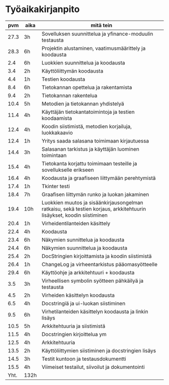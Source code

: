 # Työaikakirjanpito
|pvm| aika | mitä tein|
|---|---|---|
|27.3|  3h | Sovelluksen suunnittelua ja yfinance-moduulin testausta |
|28.3|  6h | Projektin alustaminen, vaatimusmäärittely ja koodausta |
|2.4 |  6h | Luokkien suunnittelua ja koodausta |
|3.4 |  2h | Käyttöliittymän koodausta |
|4.4 |  1h | Testien koodausta |
|8.4 |  6h | Tietokannan opettelua ja rakentamista |
|9.4 |  2h | Tietokannan rakentelua |
|10.4| 5h | Metodien ja tietokannan yhdistelyä |
|11.4| 4h | Käyttäjän tietokantatoimintoja ja testien koodaamista |
|12.4| 4h | Koodin siistimistä, metodien korjailuja, luokkakaavio |
|12.4| 1h | Yritys saada salasana toimimaan kirjautuessa|
|14.4| 3h| Salasanan tarkistus ja käyttäjän luominen toimintaan|
|15.4| 4h | Tietokanta korjattu toimimaan testeille ja sovellukselle erikseen|
|16.4| 4h | Koodausta ja graafiseen liittymään perehtymistä |
|17.4| 1h | Tkinter testi|
|18.4| 7h | Graafisen liittymän runko ja luokan jakaminen|
|19.4| 10h | Luokkien muutos ja sisäänkirjausongelman ratkaisu, sekä testien korjaus, arkkitehtuurin lisäykset, koodin siistiminen|
|20.4| 1h | Virheidentilanteiden käsittely|
|22.4| 4h | Koodausta|
|23.4| 6h | Näkymien sunnittelua ja koodausta|
|24.4| 6h | Näkymien suunnittelua ja koodausta|
|25.4| 2h | DocStringien kirjoittamista ja koodin siistimistä|
|26.4| 1h | ChangeLog ja virheentarkistus pääomasyötteelle|
|29.4| 6h| Käyttöohje ja arkkitehtuuri + koodausta|
|3.5| 3h| Virheellisen symbolin syötteen pähkäilyä ja testausta|
|4.5| 2h| Virheiden käsittelyn koodausta|
|6.5| 4h| Docstringiä ja ui-luokan siistiminen|
|9.5| 6h| Virhetilanteiden käsittelyn koodausta ja linkin lisäys|
|10.5|5h| Arkkitehtuuria ja siistimistä|
|11.5|4h| Docstringien kirjoittelua ym|
|12.5|4h| Arkkitehtuuria|
|13.5|2h| Käyttöliittymien siistiminen ja docstringien lisäys|
|14.5|3h| Testit kuntoon ja testausdokumentti|
|15.5|4h| Viimeiset testailut, siivoilut ja dokumentointi|
|Yht.| 132h|
